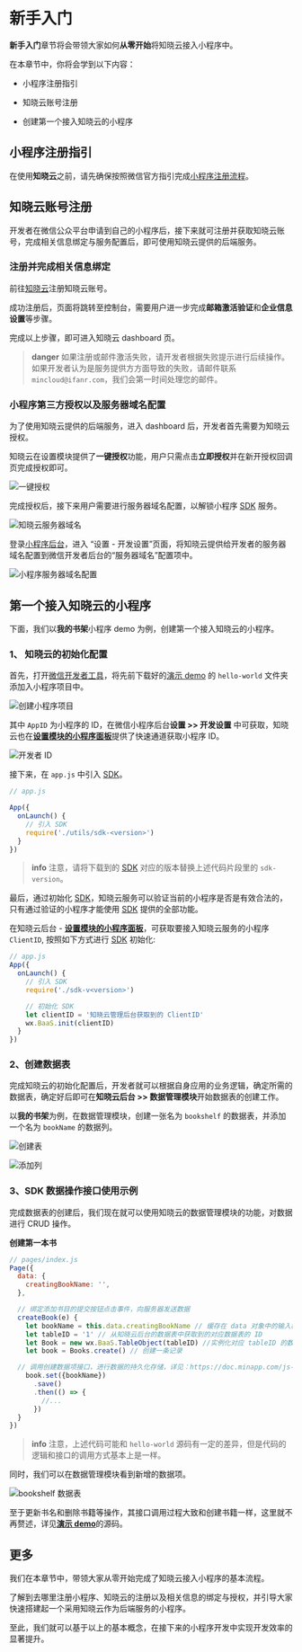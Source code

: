 # 新手入门

**新手入门**章节将会带领大家如何**从零开始**将知晓云接入小程序中。

在本章节中，你将会学到以下内容：

- 小程序注册指引

- 知晓云账号注册

- 创建第一个接入知晓云的小程序

## 小程序注册指引

在使用**知晓云**之前，请先确保按照微信官方指引完成[小程序注册流程](https://mp.weixin.qq.com/)。

## 知晓云账号注册

开发者在微信公众平台申请到自己的小程序后，接下来就可注册并获取知晓云账号，完成相关信息绑定与服务配置后，即可使用知晓云提供的后端服务。

### 注册并完成相关信息绑定

前往[知晓云](https://cloud.minapp.com/)注册知晓云账号。

成功注册后，页面将跳转至控制台，需要用户进一步完成**邮箱激活验证**和**企业信息设置**等步骤。

完成以上步骤，即可进入知晓云 dashboard 页。

>**danger**
> 如果注册或邮件激活失败，请开发者根据失败提示进行后续操作。如果开发者认为是服务提供方方面导致的失败，请邮件联系 `mincloud@ifanr.com`，我们会第一时间处理您的邮件。

### 小程序第三方授权以及服务器域名配置

为了使用知晓云提供的后端服务，进入 dashboard 后，开发者首先需要为知晓云授权。

知晓云在设置模块提供了**一键授权**功能，用户只需点击**立即授权**并在新开授权回调页完成授权即可。

![一键授权](https://cloud-minapp-9472.cloud.ifanrusercontent.com/1eibAOwbzjjJtdtk)

完成授权后，接下来用户需要进行服务器域名配置，以解锁小程序 [SDK](https://doc.minapp.com/downloadSDK/) 服务。

![知晓云服务器域名](https://cloud-minapp-9472.cloud.ifanrusercontent.com/1eibFFyjwBTDldsP)

登录[小程序后台](https://mp.weixin.qq.com/wxopen/devprofile?action=get_profile&token=41891845&lang=zh_CN)，进入 “设置 - 开发设置”页面，将知晓云提供给开发者的服务器域名配置到微信开发者后台的“服务器域名”配置项中。

![小程序服务器域名配置](https://cloud-minapp-9472.cloud.ifanrusercontent.com/1eibIYVmUywIISMd)

## 第一个接入知晓云的小程序

下面，我们以**我的书架**小程序 demo 为例，创建第一个接入知晓云的小程序。

### 1、 知晓云的初始化配置

首先，打开[微信开发者工具](https://mp.weixin.qq.com/debug/wxadoc/dev/devtools/download.html?t=201822)，将先前下载好的[演示 demo](https://github.com/ifanrx/hydrogen-demo.git) 的 `hello-world` 文件夹添加入小程序项目中。

![创建小程序项目](https://cloud-minapp-3906.cloud.ifanrusercontent.com/1ekiTWoHSlpPElZq)

其中 `AppID` 为小程序的 ID，在微信小程序后台**设置 >> 开发设置** 中可获取，知晓云也在[**设置模块的小程序面板**](https://cloud.minapp.com/dashboard/#/app/settings/app/)提供了快速通道获取小程序 ID。

![开发者 ID](https://cloud-minapp-3906.cloud.ifanrusercontent.com/1eibvIcPbZxfSmND.jpg)

接下来，在 `app.js` 中引入 [SDK](https://doc.minapp.com/downloadSDK/)。

```js
// app.js

App({
  onLaunch() {
    // 引入 SDK
    require('./utils/sdk-<version>')
  }
})
```

> **info**
> 注意，请将下载到的 [SDK](https://doc.minapp.com/downloadSDK/) 对应的版本替换上述代码片段里的 `sdk-version`。

最后，通过初始化 [SDK](https://doc.minapp.com/downloadSDK/)，知晓云服务可以验证当前的小程序是否是有效合法的，只有通过验证的小程序才能使用 [SDK](https://doc.minapp.com/downloadSDK/) 提供的全部功能。

在知晓云后台 - [**设置模块的小程序面板**](https://cloud.minapp.com/dashboard/#/app/settings/app/)，可获取要接入知晓云服务的小程序 `ClientID`, 按照如下方式进行 [SDK](https://doc.minapp.com/downloadSDK/) 初始化:

```js
// app.js
App({
  onLaunch() {
    // 引入 SDK
    require('./sdk-v<version>')

    // 初始化 SDK
    let clientID = '知晓云管理后台获取到的 ClientID'
    wx.BaaS.init(clientID)
  }
})
```

### 2、创建数据表

完成知晓云的初始化配置后，开发者就可以根据自身应用的业务逻辑，确定所需的数据表，确定好后即可在**知晓云后台 >> 数据管理模块**开始数据表的创建工作。

以**我的书架**为例，在数据管理模块，创建一张名为 `bookshelf` 的数据表，并添加一个名为 `bookName` 的数据列。

![创建表](https://cloud-minapp-3906.cloud.ifanrusercontent.com/1eicaHxqghNIfAnM)

![添加列](https://cloud-minapp-3906.cloud.ifanrusercontent.com/1eicaHxcVIfQmegJ)

### 3、SDK 数据操作接口使用示例

完成数据表的创建后，我们现在就可以使用知晓云的数据管理模块的功能，对数据进行 CRUD 操作。

**创建第一本书**

```js
// pages/index.js
Page({
  data: {
    creatingBookName: '',
  },

  // 绑定添加书目的提交按钮点击事件，向服务器发送数据
  createBook(e) {
    let bookName = this.data.creatingBookName // 缓存在 data 对象中的输入框输入的书名
    let tableID = '1' // 从知晓云后台的数据表中获取到的对应数据表的 ID
    let Book = new wx.BaaS.TableObject(tableID) //实例化对应 tableID 的数据表对象
    let book = Books.create() // 创建一条记录

  // 调用创建数据项接口，进行数据的持久化存储，详见：https://doc.minapp.com/js-sdk/schema/create-record.html
    book.set({bookName})
      .save()
      .then(() => {
        //...
      })
  }
})
```

> **info**
> 注意，上述代码可能和 `hello-world` 源码有一定的差异，但是代码的逻辑和接口的调用方式基本上是一样。

同时，我们可以在数据管理模块看到新增的数据项。

![bookshelf 数据表](https://cloud-minapp-3906.cloud.ifanrusercontent.com/1eicyPaYkbqthcYy)

至于更新书名和删除书籍等操作，其接口调用过程大致和创建书籍一样，这里就不再赘述，详见[**演示 demo**](https://github.com/ifanrx/hydrogen-demo.git)的源码。

## 更多

我们在本章节中，带领大家从零开始完成了知晓云接入小程序的基本流程。

了解到去哪里注册小程序、知晓云的注册以及相关信息的绑定与授权，并引导大家快速搭建起一个采用知晓云作为后端服务的小程序。

至此，我们就可以基于以上的基本概念，在接下来的小程序开发中实现开发效率的显著提升。

